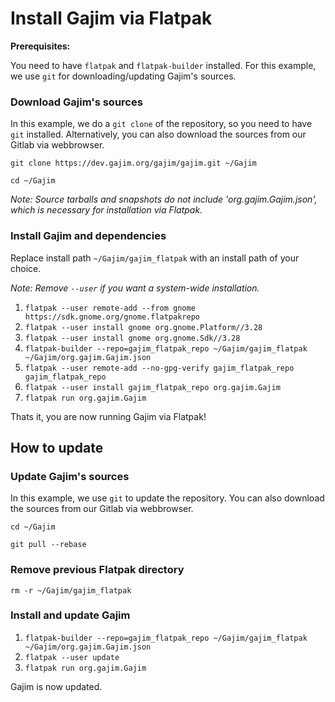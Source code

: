 # Install Gajim via Flatpak

**Prerequisites:**

You need to have `flatpak` and `flatpak-builder` installed. For this example, we use `git` for downloading/updating Gajim's sources.


### Download Gajim's sources

In this example, we do a `git clone` of the repository, so you need to have `git` installed. Alternatively, you can also download the sources from our Gitlab via webbrowser.

`git clone https://dev.gajim.org/gajim/gajim.git ~/Gajim`

`cd ~/Gajim`

*Note: Source tarballs and snapshots do _not_ include 'org.gajim.Gajim.json', which is necessary for installation via Flatpak.*


### Install Gajim and dependencies

Replace install path `~/Gajim/gajim_flatpak` with an install path of your choice.

*Note: Remove `--user` if you want a system-wide installation.*

1. `flatpak --user remote-add --from gnome https://sdk.gnome.org/gnome.flatpakrepo`
2. `flatpak --user install gnome org.gnome.Platform//3.28`
3. `flatpak --user install gnome org.gnome.Sdk//3.28`
4. `flatpak-builder --repo=gajim_flatpak_repo ~/Gajim/gajim_flatpak ~/Gajim/org.gajim.Gajim.json`
5. `flatpak --user remote-add --no-gpg-verify gajim_flatpak_repo gajim_flatpak_repo`
6. `flatpak --user install gajim_flatpak_repo org.gajim.Gajim`
7. `flatpak run org.gajim.Gajim`

Thats it, you are now running Gajim via Flatpak!


## How to update

### Update Gajim's sources

In this example, we use `git` to update the repository. You can also download the sources from our Gitlab via webbrowser.

`cd ~/Gajim`

`git pull --rebase`


### Remove previous Flatpak directory

`rm -r ~/Gajim/gajim_flatpak`


### Install and update Gajim

1. `flatpak-builder --repo=gajim_flatpak_repo ~/Gajim/gajim_flatpak ~/Gajim/org.gajim.Gajim.json`
2. `flatpak --user update`
3. `flatpak run org.gajim.Gajim`

Gajim is now updated.
